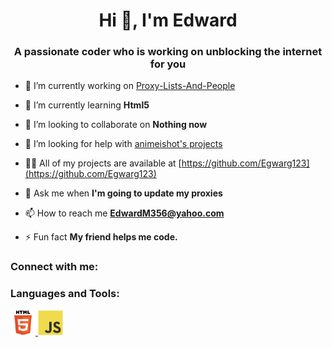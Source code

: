 <h1 align="center">Hi 👋, I'm Edward</h1>
<h3 align="center">A passionate coder who is working on unblocking the internet for you</h3>

- 🔭 I’m currently working on [Proxy-Lists-And-People](https://github.com/Egwarg123/Proxy-Lists-and-People)

- 🌱 I’m currently learning **Html5**

- 👯 I’m looking to collaborate on **Nothing now**

- 🤝 I’m looking for help with [animeishot's projects](github.com/animeishot)

- 👨‍💻 All of my projects are available at [https://github.com/Egwarg123](https://github.com/Egwarg123)

- 💬 Ask me when **I'm going to update my proxies**

- 📫 How to reach me **EdwardM356@yahoo.com**

- ⚡ Fun fact **My friend helps me code.**

<h3 align="left">Connect with me:</h3>
<p align="left">
</p>

<h3 align="left">Languages and Tools:</h3>
<p align="left"> <a href="https://www.w3.org/html/" target="_blank" rel="noreferrer"> <img src="https://raw.githubusercontent.com/devicons/devicon/master/icons/html5/html5-original-wordmark.svg" alt="html5" width="40" height="40"/> </a> <a href="https://developer.mozilla.org/en-US/docs/Web/JavaScript" target="_blank" rel="noreferrer"> <img src="https://raw.githubusercontent.com/devicons/devicon/master/icons/javascript/javascript-original.svg" alt="javascript" width="40" height="40"/> </a> </p>
